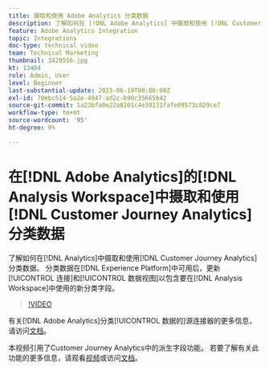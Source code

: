 ```yaml
---
title: 摄取和使用 Adobe Analytics 分类数据
description: 了解如何在 [!DNL Adobe Analytics] 中摄取和使用 [!DNL Customer Journey Analytics]分类数据。
feature: Adobe Analytics Integration
topic: Integrations
doc-type: technical video
team: Technical Marketing
thumbnail: 3420556.jpg
kt: 13484
role: Admin, User
level: Beginner
last-substantial-update: 2023-06-19T00:00:00Z
exl-id: 70ebc514-5a2e-4947-ad2c-b90c35665b42
source-git-commit: 1a23bfa0e22a8201c4e39131fafe09573c829ce7
workflow-type: tm+mt
source-wordcount: '95'
ht-degree: 9%

---
```


# 在[!DNL Adobe Analytics]的[!DNL Analysis Workspace]中摄取和使用[!DNL Customer Journey Analytics]分类数据

了解如何在[!DNL Analytics]中摄取和使用[!DNL Customer Journey Analytics]分类数据。 分类数据在[!DNL Experience Platform]中可用后，更新[!UICONTROL 连接]和[!UICONTROL 数据视图]以包含要在[!DNL Analysis Workspace]中使用的新分类字段。 

>[!VIDEO](https://video.tv.adobe.com/v/3420556/?quality=12&learn=on)

有关[!DNL Adobe Analytics]分类[!UICONTROL 数据的]源连接器的更多信息，请访问[文档](https://experienceleague.adobe.com/docs/experience-platform/sources/ui-tutorials/create/adobe-applications/classifications.html)。

本视频引用了Customer Journey Analytics中的派生字段功能。 若要了解有关此功能的更多信息，请观看[视频](https://experienceleague.adobe.com/docs/customer-journey-analytics-learn/tutorials/data-views/derived-fields-in-cja.html)或访问[文档](https://experienceleague.adobe.com/docs/analytics-platform/using/cja-dataviews/derived-fields.html)。
